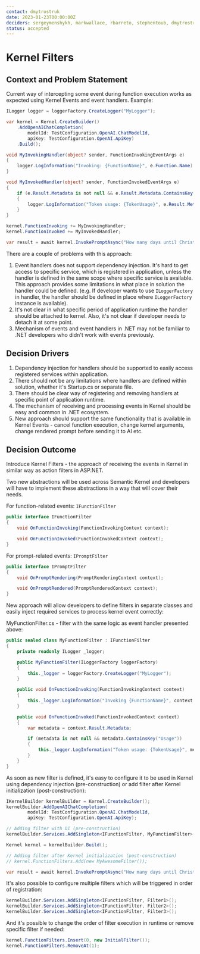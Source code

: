 ```yaml
---
contact: dmytrostruk
date: 2023-01-23T00:00:00Z
deciders: sergeymenshykh, markwallace, rbarreto, stephentoub, dmytrostruk
status: accepted
---
```


# Kernel Filters

## Context and Problem Statement

Current way of intercepting some event during function execution works as expected using Kernel Events and event handlers. Example:

```csharp {"id":"01J6KQ3YEAW1KGPYNGEC8W5N9Z"}
ILogger logger = loggerFactory.CreateLogger("MyLogger");

var kernel = Kernel.CreateBuilder()
    .AddOpenAIChatCompletion(
        modelId: TestConfiguration.OpenAI.ChatModelId,
        apiKey: TestConfiguration.OpenAI.ApiKey)
    .Build();

void MyInvokingHandler(object? sender, FunctionInvokingEventArgs e)
{
    logger.LogInformation("Invoking: {FunctionName}", e.Function.Name)
}

void MyInvokedHandler(object? sender, FunctionInvokedEventArgs e)
{
    if (e.Result.Metadata is not null && e.Result.Metadata.ContainsKey("Usage"))
    {
        logger.LogInformation("Token usage: {TokenUsage}", e.Result.Metadata?["Usage"]?.AsJson());
    }
}

kernel.FunctionInvoking += MyInvokingHandler;
kernel.FunctionInvoked += MyInvokedHandler;

var result = await kernel.InvokePromptAsync("How many days until Christmas? Explain your thinking.")
```

There are a couple of problems with this approach:

1. Event handlers does not support dependency injection. It's hard to get access to specific service, which is registered in application, unless the handler is defined in the same scope where specific service is available. This approach provides some limitations in what place in solution the handler could be defined. (e.g. If developer wants to use `ILoggerFactory` in handler, the handler should be defined in place where `ILoggerFactory` instance is available).
2. It's not clear in what specific period of application runtime the handler should be attached to kernel. Also, it's not clear if developer needs to detach it at some point.
3. Mechanism of events and event handlers in .NET may not be familiar to .NET developers who didn't work with events previously.

<!-- This is an optional element. Feel free to remove. -->

## Decision Drivers

1. Dependency injection for handlers should be supported to easily access registered services within application.
2. There should not be any limitations where handlers are defined within solution, whether it's Startup.cs or separate file.
3. There should be clear way of registering and removing handlers at specific point of application runtime.
4. The mechanism of receiving and processing events in Kernel should be easy and common in .NET ecosystem.
5. New approach should support the same functionality that is available in Kernel Events - cancel function execution, change kernel arguments, change rendered prompt before sending it to AI etc.

## Decision Outcome

Introduce Kernel Filters - the approach of receiving the events in Kernel in similar way as action filters in ASP.NET.

Two new abstractions will be used across Semantic Kernel and developers will have to implement these abstractions in a way that will cover their needs.

For function-related events: `IFunctionFilter`

```csharp {"id":"01J6KQ3YEAW1KGPYNGEFK1NFA3"}
public interface IFunctionFilter
{
    void OnFunctionInvoking(FunctionInvokingContext context);

    void OnFunctionInvoked(FunctionInvokedContext context);
}
```

For prompt-related events: `IPromptFilter`

```csharp {"id":"01J6KQ3YEAW1KGPYNGEJ9E7J6Q"}
public interface IPromptFilter
{
    void OnPromptRendering(PromptRenderingContext context);

    void OnPromptRendered(PromptRenderedContext context);
}
```

New approach will allow developers to define filters in separate classes and easily inject required services to process kernel event correctly:

MyFunctionFilter.cs - filter with the same logic as event handler presented above:

```csharp {"id":"01J6KQ3YEAW1KGPYNGEK5RR5T1"}
public sealed class MyFunctionFilter : IFunctionFilter
{
    private readonly ILogger _logger;

    public MyFunctionFilter(ILoggerFactory loggerFactory)
    {
        this._logger = loggerFactory.CreateLogger("MyLogger");
    }

    public void OnFunctionInvoking(FunctionInvokingContext context)
    {
        this._logger.LogInformation("Invoking {FunctionName}", context.Function.Name);
    }

    public void OnFunctionInvoked(FunctionInvokedContext context)
    {
        var metadata = context.Result.Metadata;

        if (metadata is not null && metadata.ContainsKey("Usage"))
        {
            this._logger.LogInformation("Token usage: {TokenUsage}", metadata["Usage"]?.AsJson());
        }
    }
}
```

As soon as new filter is defined, it's easy to configure it to be used in Kernel using dependency injection (pre-construction) or add filter after Kernel initialization (post-construction):

```csharp {"id":"01J6KQ3YEAW1KGPYNGEKSYW3N2"}
IKernelBuilder kernelBuilder = Kernel.CreateBuilder();
kernelBuilder.AddOpenAIChatCompletion(
        modelId: TestConfiguration.OpenAI.ChatModelId,
        apiKey: TestConfiguration.OpenAI.ApiKey);

// Adding filter with DI (pre-construction)
kernelBuilder.Services.AddSingleton<IFunctionFilter, MyFunctionFilter>();

Kernel kernel = kernelBuilder.Build();

// Adding filter after Kernel initialization (post-construction)
// kernel.FunctionFilters.Add(new MyAwesomeFilter());

var result = await kernel.InvokePromptAsync("How many days until Christmas? Explain your thinking.");
```

It's also possible to configure multiple filters which will be triggered in order of registration:

```csharp {"id":"01J6KQ3YEAW1KGPYNGEQPMS9JR"}
kernelBuilder.Services.AddSingleton<IFunctionFilter, Filter1>();
kernelBuilder.Services.AddSingleton<IFunctionFilter, Filter2>();
kernelBuilder.Services.AddSingleton<IFunctionFilter, Filter3>();
```

And it's possible to change the order of filter execution in runtime or remove specific filter if needed:

```csharp {"id":"01J6KQ3YEAW1KGPYNGERDZM9NY"}
kernel.FunctionFilters.Insert(0, new InitialFilter());
kernel.FunctionFilters.RemoveAt(1);
```
